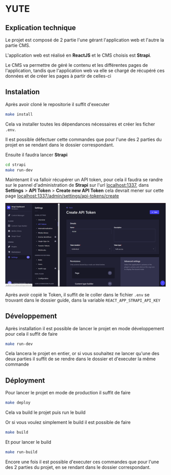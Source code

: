 # YUTE

## Explication technique
Le projet est composé de 2 partie l'une gérant l'application web et l'autre la partie CMS.

L'application web est réalisé en **ReactJS** et le CMS choisis est **Strapi**.

Le CMS va permettre de géré le contenu et les différentes pages de l'application, tandis que l'application web va elle se chargé de récupéré ces données et de créer les pages à partir de celles-ci

## Instalation
Après avoir cloné le repositorie il suffit d'executer
```sh
make install
```
Cela va installer toutes les dépendances nécessaires et créer les ficher ``.env``.

Il est possible défectuer cette commandes que pour l'une des 2 parties du projet en se rendant dans le dossier correspondant.

Ensuite il faudra lancer **Strapi**
```sh
cd strapi
make run-dev
```

Maintenant il va falloir récupérer un API token, pour cela il faudra se randre sur le pannel d'administration de **Strapi** sur l'url [localhost:1337](http://localhost:1337/admin/), dans __Settings__ > __API Token__ > __Create new API Token__ cela devrait mener sur cette page [localhost:1337/admin/settings/api-tokens/create](http://localhost:1337/admin/settings/api-tokens/create)

![](./img/strapi-api-token.png)

Après avoir copié le Token, il suffit de le coller dans le fichier ``.env`` se trouvant dans le dossier guide, dans la variable ``REACT_APP_STRAPI_API_KEY``

## Développement
Après installation il est possible de lancer le projet en mode développement pour cela il suffit de faire
```sh
make run-dev
```

Cela lancera le projet en entier, or si vous souhaitez ne lancer qu'une des deux parties il suffit de se rendre dans le dossier et d'executer la même commande

## Déployment
Pour lancer le projet en mode de production il suffit de faire
```sh
make deploy
```
Cela va build le projet puis run le build

Or si vous voulez simplement le build il est possible de faire
```sh
make build
```

Et pour lancer le build
```sh
make run-build
```

Encore une fois il est possible d'executer ces commandes que pour l'une des 2 parties du projet, en se rendant dans le dossier correspondant.
